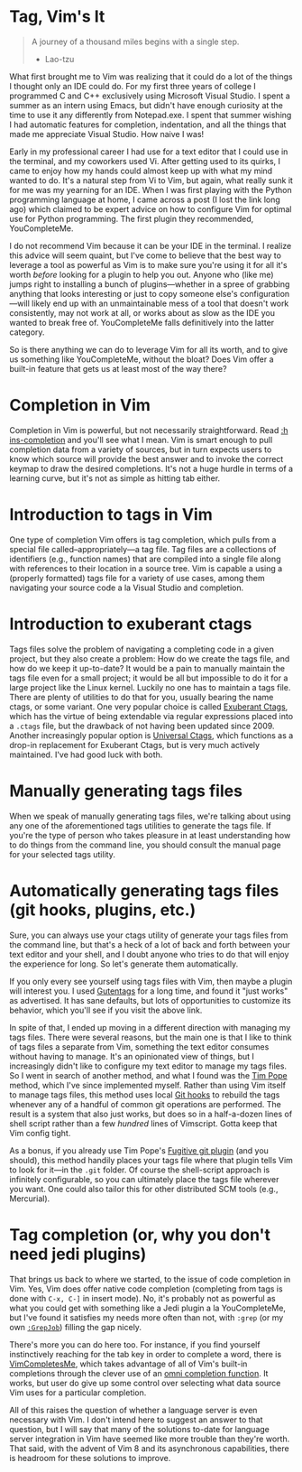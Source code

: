 # Tag, Vim's It

> A journey of a thousand miles begins with a single step.
> - Lao-tzu

What first brought me to Vim was realizing that it could do a lot of
the things I thought only an IDE could do. For my first three years of
college I programmed C and C++ exclusively using Microsoft Visual
Studio. I spent a summer as an intern using Emacs, but didn't have
enough curiosity at the time to use it any differently from Notepad.exe.
I spent that summer wishing I had automatic features for completion,
indentation, and all the things that made me appreciate Visual Studio.
How naive I was!

Early in my professional career I had use for a text editor that I could
use in the terminal, and my coworkers used Vi. After getting used to its
quirks, I came to enjoy how my hands could almost keep up with what my
mind wanted to do. It's a natural step from Vi to Vim, but again, what
really sunk it for me was my yearning for an IDE. When I was first
playing with the Python programming language at home, I came across a
post (I lost the link long ago) which claimed to be expert advice on how
to configure Vim for optimal use for Python programming. The first
plugin they recommended, YouCompleteMe.

I do not recommend Vim because it can be your IDE in the terminal. I
realize this advice will seem quaint, but I've come to believe that the
best way to leverage a tool as powerful as Vim is to make sure you're
using it for all it's worth _before_ looking for a plugin to help you
out. Anyone who (like me) jumps right to installing a bunch of
plugins—whether in a spree of grabbing anything that looks interesting
or just to copy someone else's configuration—will likely end up with an
unmaintainable mess of a tool that doesn't work consistently, may not
work at all, or works about as slow as the IDE you wanted to break
free of. YouCompleteMe falls definitively into the latter category.

So is there anything we can do to leverage Vim for all its worth, and to
give us something like YouCompleteMe, without the bloat? Does Vim offer
a built-in feature that gets us at least most of the way there?

# Completion in Vim

Completion in Vim is powerful, but not necessarily straightforward. Read
[:h ins-completion][ic] and you'll see what I mean. Vim is smart enough
to pull completion data from a variety of sources, but in turn expects
users to know which source will provide the best answer and to invoke
the correct keymap to draw the desired completions. It's not a huge
hurdle in terms of a learning curve, but it's not as simple as hitting
tab either.

# Introduction to tags in Vim

One type of completion Vim offers is tag completion, which pulls from a
special file called–appropriately—a tag file. Tag files are a
collections of identifiers (e.g., function names) that are compiled into
a single file along with references to their location in a source tree.
Vim is capable a using a (properly formatted) tags file for a variety of
use cases, among them navigating your source code a la Visual Studio and
completion.

# Introduction to exuberant ctags

Tags files solve the problem of navigating a completing code in a given
project, but they also create a problem: How do we create the tags file,
and how do we keep it up-to-date? It would be a pain to manually
maintain the tags file even for a small project; it would be all but
impossible to do it for a large project like the Linux kernel. Luckily
no one has to maintain a tags file. There are plenty of utilities to do
that for you, usually bearing the name ctags, or some variant. One very
popular choice is called [Exuberant Ctags][ec], which has the virtue of
being extendable via regular expressions placed into a `.ctags` file,
but the drawback of not having been updated since 2009.  Another
increasingly popular option is [Universal Ctags][uc], which functions as
a drop-in replacement for Exuberant Ctags, but is very much actively
maintained.  I've had good luck with both.

# Manually generating tags files

When we speak of manually generating tags files, we're talking about
using any one of the aforementioned tags utilities to generate the tags
file. If you're the type of person who takes pleasure in at least
understanding how to do things from the command line, you should consult
the manual page for your selected tags utility.

# Automatically generating tags files (git hooks, plugins, etc.)

Sure, you can always use your ctags utility of generate your tags files
from the command line, but that's a heck of a lot of back and forth
between your text editor and your shell, and I doubt anyone who tries to
do that will enjoy the experience for long. So let's generate them
automatically.

If you only every see yourself using tags files with Vim, then maybe a
plugin will interest you. I used [Gutentags][gt] for a long time, and
found it "just works" as advertised. It has sane defaults, but lots of
opportunities to customize its behavior, which you'll see if you visit
the above link.

In spite of that, I ended up moving in a different direction with
managing my tags files. There were several reasons, but the main one is
that I like to think of tags files a separate from Vim, something the
text editor consumes without having to manage. It's an opinionated view
of things, but I increasingly didn't like to configure my text editor to
manage my tags files. So I went in search of another method, and what I
found was the [Tim Pope][tp] method, which I've since implemented
myself. Rather than using Vim itself to manage tags files, this method
uses local [Git hooks][gh] to rebuild the tags whenever any of a handful of
common git operations are performed. The result is a system that also
just works, but does so in a half-a-dozen lines of shell script rather
than a few _hundred_ lines of Vimscript. Gotta keep that Vim config
tight.

As a bonus, if you already use Tim Pope's [Fugitive git
plugin][fugitive] (and you should), this method handily places your tags
file where that plugin tells Vim to look for it—in the `.git` folder.
Of course the shell-script approach is infinitely configurable, so you
can ultimately place the tags file wherever you want. One could also
tailor this for other distributed SCM tools (e.g., Mercurial).

# Tag completion (or, why you don't need jedi plugins)

That brings us back to where we started, to the issue of code completion
in Vim. Yes, Vim does offer native code completion (completing from tags
is done with `C-x, C-]` in insert mode). No, it's probably not as
powerful as what you could get with something like a Jedi plugin a la
YouCompleteMe, but I've found it satisfies my needs more often than not,
with `:grep` (or my own [`:GrepJob`][mj]) filling the gap nicely.

There's more you can do here too. For instance, if you find yourself
instinctively reaching for the tab key in order to complete a word,
there is [VimCompletesMe][vcm], which takes advantage of all of Vim's
built-in completions through the clever use of an [omni completion
function][oc]. It works, but user do give up some control over selecting
what data source Vim uses for a particular completion.

All of this raises the question of whether a language server is even
necessary with Vim. I don't intend here to suggest an answer to that
question, but I will say that many of the solutions to-date for language
server integration in Vim have seemed like more trouble than they're
worth. That said, with the advent of Vim 8 and its asynchronous
capabilities, there is headroom for these solutions to improve.

[ic]: http://vimdoc.sourceforge.net/htmldoc/insert.html#ins-completion
[ec]: http://ctags.sourceforge.net/
[uc]: https://ctags.io/
[gt]: https://bolt80.com/gutentags/
[tp]: https://tbaggery.com/2011/08/08/effortless-ctags-with-git.html
[gh]: https://git-scm.com/docs/githooks
[fugitive]: https://github.com/tpope/vim-fugitive
[mj]: https://git.danielmoch.com/vim-makejob.git
[vcm]: https://github.com/ajh17/VimCompletesMe
[oc]: http://vimdoc.sourceforge.net/htmldoc/options.html#'omnifunc'
